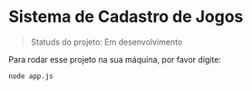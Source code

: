 <h1>Sistema de Cadastro de Jogos</h1>

> Statuds do projeto: Em desenvolvimento

Para rodar esse projeto na sua máquina, por favor digite:

```
node app.js

```

